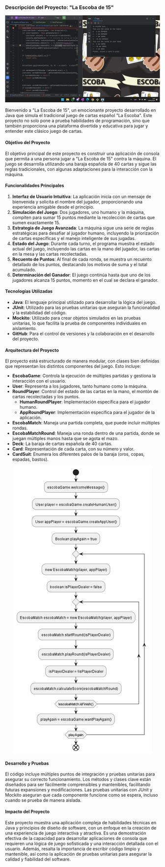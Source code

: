 ### Descripción del Proyecto: "La Escoba de 15"

<p align="center">
  <img src="docs/_images/Proyecto - La escoba de 15.png"/>
</p>

Bienvenido a "La Escoba de 15", un emocionante proyecto desarrollado en Java que simula el tradicional juego de cartas español "La Escoba". Este proyecto no solo pone a prueba habilidades de programación, sino que también proporciona una plataforma divertida y educativa para jugar y entender este clásico juego de cartas.

#### Objetivo del Proyecto
El objetivo principal de este proyecto es construir una aplicación de consola que permita a una persona jugar a "La Escoba de 15" contra la máquina. El juego se desarrolla utilizando una baraja española de 40 cartas y sigue las reglas tradicionales, con algunas adaptaciones para la interacción con la máquina.

#### Funcionalidades Principales

1. **Interfaz de Usuario Intuitiva**: La aplicación inicia con un mensaje de bienvenida y solicita el nombre del jugador, proporcionando una experiencia amigable desde el principio.
2. **Simulación del Juego**: Dos jugadores, uno humano y la máquina, compiten para sumar 15 puntos mediante la recolección de cartas que sumen exactamente 15.
3. **Estrategia de Juego Avanzada**: La máquina sigue una serie de reglas estratégicas para desafiar al jugador humano, incluyendo la priorización de cartas específicas y el manejo inteligente de sus jugadas.
4. **Estado del Juego**: Durante cada turno, el programa muestra el estado actual del juego, incluyendo las cartas en la mano del jugador, las cartas en la mesa y las cartas recolectadas.
5. **Recuento de Puntos**: Al final de cada ronda, se muestra un recuento detallado de los puntos, destacando los motivos de suma y el total acumulado.
6. **Determinación del Ganador**: El juego continúa hasta que uno de los jugadores alcanza 15 puntos, momento en el cual se declara el ganador.

#### Tecnologías Utilizadas

- **Java**: El lenguaje principal utilizado para desarrollar la lógica del juego.
- **JUnit**: Utilizado para las pruebas unitarias que aseguran la funcionalidad y la estabilidad del código.
- **Mockito**: Utilizado para crear objetos simulados en las pruebas unitarias, lo que facilita la prueba de componentes individuales en aislamiento.
- **GitHub**: Para el control de versiones y la colaboración en el desarrollo del proyecto.

#### Arquitectura del Proyecto

El proyecto está estructurado de manera modular, con clases bien definidas que representan los distintos componentes del juego. Esto incluye:

- **EscobaGame**: Controla la ejecución de múltiples partidas y gestiona la interacción con el usuario.
- **User**: Representa a los jugadores, tanto humano como la máquina.
- **RoundPlayer**: Control del estado de las cartas en la mano, el montón de cartas recolectadas y los puntos.
  - **HumanRoundPlayer**: Implementación específica para el jugador humano.
  - **AppRoundPlayer**: Implementación específica para el jugador de la aplicación.
- **EscobaMatch**: Maneja una partida completa, que puede incluir múltiples rondas.
- **EscobaMatchRound**: Maneja una ronda dentro de una partida, donde se juegan múltiples manos hasta que se agota el mazo.
- **Deck**: La baraja de cartas española de 40 cartas.
- **Card**: Representación de cada carta, con su número y valor.
- **CardSuit**: Enumera los diferentes palos de la baraja (oros, copas, espadas, bastos).

<p align="center">
  <img src="./docs/_images/img_1.png" alt="Diagrama"/>
</p>

#### Desarrollo y Pruebas

El código incluye múltiples puntos de integración y pruebas unitarias para asegurar su correcto funcionamiento. Los métodos y clases clave están diseñados para ser fácilmente comprensibles y mantenibles, facilitando futuras expansiones y modificaciones. Las pruebas unitarias con JUnit y Mockito aseguran que cada componente funcione como se espera, incluso cuando se prueba de manera aislada.

#### Impacto del Proyecto

Este proyecto muestra una aplicación compleja de habilidades técnicas en Java y principios de diseño de software, con un enfoque en la creación de una experiencia de juego interactiva y atractiva. Es una demostración efectiva de la capacidad para desarrollar aplicaciones de consola que requieren una lógica de juego sofisticada y una interacción detallada con el usuario. Además, resalta la importancia de escribir código limpio y mantenible, así como la aplicación de pruebas unitarias para asegurar la calidad y fiabilidad del software.
